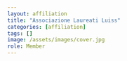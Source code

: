 ```yaml
---
layout: affiliation
title: "Associazione Laureati Luiss"
categories: [affiliation]
tags: []
image: /assets/images/cover.jpg
role: Member
---
```

